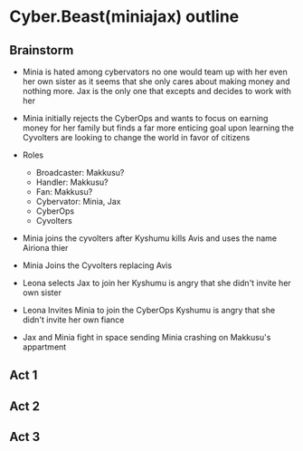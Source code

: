# Cyber.Beast(miniajax) outline
## Brainstorm
- Minia is hated among cybervators no one would team up with her even her own sister as it seems that she only cares about making money and nothing more. Jax is the only one that excepts and decides to work with her

- Minia initially rejects the CyberOps and wants to focus on earning money for her family but finds a far more enticing goal upon learning the Cyvolters are looking to change the world in favor of citizens

- Roles
  - Broadcaster: Makkusu?
  - Handler: Makkusu?
  - Fan: Makkusu?
  - Cybervator: Minia, Jax
  - CyberOps
  - Cyvolters
  

- Minia joins the cyvolters after Kyshumu kills Avis and uses the name Airiona thier

- Minia Joins the Cyvolters replacing Avis

- Leona selects Jax to join her Kyshumu is angry that she didn't invite her own sister

- Leona Invites Minia to join the CyberOps Kyshumu is angry that she didn't invite her own fiance

- Jax and Minia fight in space sending Minia crashing on Makkusu's appartment

## Act 1
## Act 2
## Act 3
